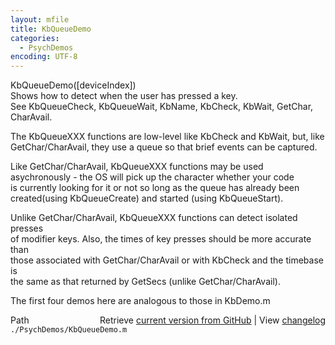 ```yaml
---
layout: mfile
title: KbQueueDemo
categories:
  - PsychDemos
encoding: UTF-8
---
```


KbQueueDemo([deviceIndex])  
Shows how to detect when the user has pressed a key.  
See KbQueueCheck, KbQueueWait, KbName, KbCheck, KbWait, GetChar, CharAvail.  

The KbQueueXXX functions are low-level like KbCheck and KbWait, but, like  
GetChar/CharAvail, they use a queue so that brief events can be captured.  

Like GetChar/CharAvail, KbQueueXXX functions may be used  
asychronously - the OS will pick up the character whether your code  
is currently looking for it or not so long as the queue has already been  
created(using KbQueueCreate) and started (using KbQueueStart).  

Unlike GetChar/CharAvail, KbQueueXXX functions can detect isolated presses  
of modifier keys. Also, the times of key presses should be more accurate than  
those associated with GetChar/CharAvail or with KbCheck and the timebase is  
the same as that returned by GetSecs (unlike GetChar/CharAvail).  

The first four demos here are analogous to those in KbDemo.m  


<div class="code_header" style="text-align:right;">
  <span style="float:left;">Path&nbsp;&nbsp;</span> <span class="counter">Retrieve <a href=
  "https://raw.github.com/Psychtoolbox-3/Psychtoolbox-3/beta/./PsychDemos/KbQueueDemo.m">current version from GitHub</a> | View <a href=
  "https://github.com/Psychtoolbox-3/Psychtoolbox-3/commits/beta/./PsychDemos/KbQueueDemo.m">changelog</a></span>
</div>
<div class="code">
  <code>./PsychDemos/KbQueueDemo.m</code>
</div>
